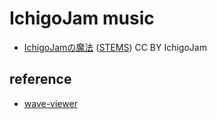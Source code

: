 # IchigoJam music

- [IchigoJamの魔法](https://ichigojam.github.io/IchigoJam-music/) ([STEMS](https://ichigojam.github.io/IchigoJam-music/stems.html)) CC BY IchigoJam

## reference

- [wave-viewer](https://github.com/code4fukui/wave-viewer)
